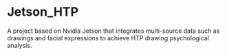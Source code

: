 # Jetson_HTP
A project based on Nvidia Jetson that integrates multi-source data such as drawings and facial expressions to achieve HTP drawing psychological analysis.
